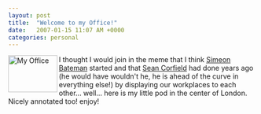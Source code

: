 ```yaml
---
layout: post
title:  "Welcome to my Office!"
date:   2007-01-15 11:07 AM +0000
categories: personal
---
```

<a href="http://www.flickr.com/photos/markdrew/358286551/" title="Photo Sharing"><img src="http://farm1.static.flickr.com/131/358286551_d2ef081b4d_t.jpg" width="100" height="75" alt="My Office" align="left"/></a> I thought I would join in the meme that I think <a href="http://www.simb.net/client/index.cfm/2007/1/12/Pictures-from-my-office">Simeon Bateman</a> started and that <a href="Cube_Life">Sean Corfield</a> had done years ago (he would have wouldn't he, he is ahead of the curve in everything else!) by displaying our workplaces to each other... well... here is my little pod in the center of London. Nicely annotated too! enjoy!